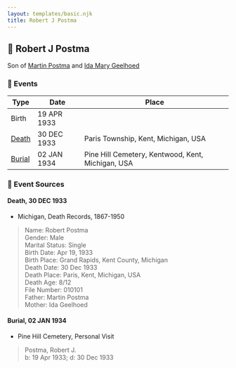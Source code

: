 ```yaml
---
layout: templates/basic.njk
title: Robert J Postma
---
```

## 🔵 Robert J Postma

Son of [Martin Postma](/people/7/7474832) and [Ida Mary Geelhoed](/people/1/11612484)

### 📆 Events

Type | Date | Place
------ | ------ | ------
Birth | 19 APR 1933 |
[Death](#event-bd3ce601-72bf-4603-af4d-75d85e000308) | 30 DEC 1933 | Paris Township, Kent, Michigan, USA
[Burial](#event-23a2e56e-b66c-47f1-a4f1-491e204fd1f2) | 02 JAN 1934 | Pine Hill Cemetery, Kentwood, Kent, Michigan, USA

### 📰 Event Sources

#### <a id="event-bd3ce601-72bf-4603-af4d-75d85e000308"></a> Death, 30 DEC 1933
* Michigan, Death Records, 1867-1950
>   
  > Name: Robert Postma  
  > Gender: Male  
  > Marital Status: Single  
  > Birth Date: Apr 19, 1933  
  > Birth Place: Grand Rapids, Kent County, Michigan  
  > Death Date: 30 Dec 1933  
  > Death Place: Paris, Kent, Michigan, USA  
  > Death Age: 8/12  
  > File Number: 010101  
  > Father: Martin Postma  
  > Mother: Ida Geelhoed

#### <a id="event-23a2e56e-b66c-47f1-a4f1-491e204fd1f2"></a> Burial, 02 JAN 1934
* Pine Hill Cemetery, Personal Visit
>   
  > Postma, Robert J.  
  > b: 19 Apr 1933; d: 30 Dec 1933
